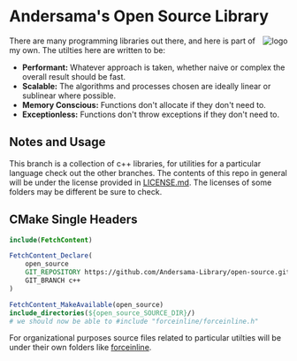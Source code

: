 Andersama's Open Source Library
===================

<img style="float: right" alt="logo" src="https://github.com/Andersama-Library/open-source/assets/25020235/7de0b5da-9377-4109-81c4-9eef31866c3f">
<!--<img alt="logo" src="https://github.com/Andersama-Library/licensed/assets/25020235/ca26c575-4cfe-4817-9a22-e0f6fe7de9d5" width="40%" style="float: right"></img>-->

There are many programming libraries out there, and here is part of my own. The utilties here are written to be:
* **Performant:** Whatever approach is taken, whether naive or complex the overall result should be fast.
* **Scalable:** The algorithms and processes chosen are ideally linear or sublinear where possible.
* **Memory Conscious:** Functions don't allocate if they don't need to.
* **Exceptionless:** Functions don't throw exceptions if they don't need to.

Notes and Usage
---------------
This branch is a collection of c++ libraries, for utilities for a particular language check out the other branches.
The contents of this repo in general will be under the license provided in [LICENSE.md](LICENSE.md). The licenses of some folders may be different be sure to check.

CMake Single Headers
---------------
```cmake
include(FetchContent)

FetchContent_Declare(
    open_source
    GIT_REPOSITORY https://github.com/Andersama-Library/open-source.git
    GIT_BRANCH c++
)

FetchContent_MakeAvailable(open_source)
include_directories(${open_source_SOURCE_DIR}/)
# we should now be able to #include "forceinline/forceinline.h"
```

For organizational purposes source files related to particular utilties will be under their own folders like [forceinline](/forceinline).
